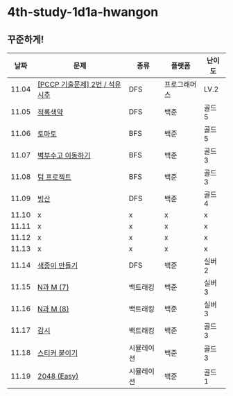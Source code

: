 # 4th-study-1d1a-hwangon

## 꾸준하게!

| 날짜  | 문제                                                                                                              | 종류       | 플랫폼       | 난이도 |
| ----- | ----------------------------------------------------------------------------------------------------------------- | ---------- | ------------ | ------ |
| 11.04 | [[PCCP 기출문제] 2번 / 석유 시추](https://school.programmers.co.kr/learn/courses/30/lessons/250136?language=java) | DFS        | 프로그래머스 | LV.2   |
| 11.05 | [적록색약](https://www.acmicpc.net/problem/10026)                                                                 | DFS        | 백준         | 골드 5 |
| 11.06 | [토마토](https://www.acmicpc.net/problem/7569)                                                                    | BFS        | 백준         | 골드 5 |
| 11.07 | [벽부수고 이동하기](https://www.acmicpc.net/problem/2206)                                                         | BFS        | 백준         | 골드 3 |
| 11.08 | [텀 프로젝트](https://www.acmicpc.net/problem/9466)                                                               | BFS        | 백준         | 골드 3 |
| 11.09 | [빙산](https://www.acmicpc.net/problem/2573)                                                                      | DFS        | 백준         | 골드 4 |
| 11.10 | x                                                                                                                 | x          | x            | x      |
| 11.11 | x                                                                                                                 | x          | x            | x      |
| 11.12 | x                                                                                                                 | x          | x            | x      |
| 11.13 | x                                                                                                                 | x          | x            | x      |
| 11.14 | [색종이 만들기](https://www.acmicpc.net/problem/2630)                                                             | DFS        | 백준         | 실버 2 |
| 11.15 | [N과 M (7)](https://www.acmicpc.net/problem/15656)                                                                | 백트래킹   | 백준         | 실버 3 |
| 11.16 | [N과 M (8)](https://www.acmicpc.net/problem/15657)                                                                | 백트래킹   | 백준         | 실버 3 |
| 11.17 | [감시](https://www.acmicpc.net/problem/15683)                                                                     | 백트래킹   | 백준         | 골드 3 |
| 11.18 | [스티커 붙이기](https://www.acmicpc.net/problem/18808)                                                            | 시뮬레이션 | 백준         | 골드 3 |
| 11.19 | [2048 (Easy)](https://www.acmicpc.net/problem/12100)                                                              | 시뮬레이션 | 백준         | 골드 1 |
